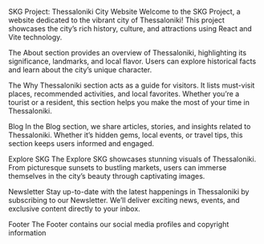 SKG Project: Thessaloniki City Website
Welcome to the SKG Project, a website dedicated to the vibrant city of Thessaloniki! This project showcases the city’s rich history, culture, and attractions using React and Vite technology.

The About section provides an overview of Thessaloniki, highlighting its significance, landmarks, and local flavor. Users can explore historical facts and learn about the city’s unique character.

The Why Thessaloniki section acts as a guide for visitors. It lists must-visit places, recommended activities, and local favorites. Whether you’re a tourist or a resident, this section helps you make the most of your time in Thessaloniki.

Blog
In the Blog section, we share articles, stories, and insights related to Thessaloniki. Whether it’s hidden gems, local events, or travel tips, this section keeps users informed and engaged.

Explore SKG
The Explore SKG showcases stunning visuals of Thessaloniki. From picturesque sunsets to bustling markets, users can immerse themselves in the city’s beauty through captivating images.

Newsletter
Stay up-to-date with the latest happenings in Thessaloniki by subscribing to our Newsletter. We’ll deliver exciting news, events, and exclusive content directly to your inbox.

Footer
The Footer contains our social media profiles and copyright information
